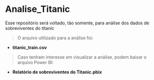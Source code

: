 # Analise_Titanic
Esse repositório será voltado, tão somente, para análise dos dados de sobreviventes do titanic

> O arquivo utilizado para a análise foi: 
- **titanic_train.csv**

> Caso tenham interesse em visualizar a análise, podem baixar o arquivo Power BI: 
- **Relatório de sobreviventes do Titanic.pbix**
